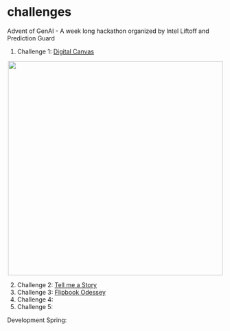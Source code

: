 # challenges

Advent of GenAI - A week long hackathon organized by Intel Liftoff and Prediction Guard

1. Challenge 1: [Digital Canvas](./01.md)


<div align=center>
<img src=https://github.com/adventofgenai/challenges/assets/786476/c6a89127-694a-447e-883e-77d9ac92471b width=500>
</div>



2. Challenge 2: [Tell me a Story](./02.md)
3. Challenge 3: [ Flipbook Odessey](./03.md)
4. Challenge 4: [](./04.md)
5. Challenge 5: [](./05.md)

Development Spring: [](./dev_sprint.md)

